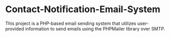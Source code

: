 # Contact-Notification-Email-System
This project is a PHP-based email sending system that utilizes user-provided information to send emails using the PHPMailer library over SMTP.
